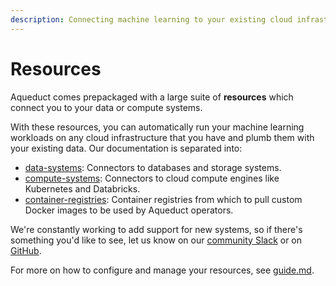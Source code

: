 ```yaml
---
description: Connecting machine learning to your existing cloud infrastructure.
---
```


# Resources

Aqueduct comes prepackaged with a large suite of **resources** which connect you to your data or compute systems.&#x20;

With these resources, you can automatically run your machine learning workloads on any cloud infrastructure that you have and plumb them with your existing data. Our documentation is separated into:&#x20;

* [data-systems](data-systems/ "mention"): Connectors to databases and storage systems.
* [compute-systems](compute-systems/ "mention"): Connectors to cloud compute engines like Kubernetes and Databricks.
* [container-registries](container-registries/ "mention"): Container registries from which to pull custom Docker images to be used by Aqueduct operators.

We're constantly working to add support for new systems, so if there's something you'd like to see, let us know on our [community Slack](https://slack.aqueducthq.com) or on [GitHub](https://github.com/aqueducthq/aqueduct/issues/new).

For more on how to configure and manage your resources, see [guide.md](guide.md "mention").
